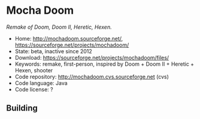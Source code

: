 # Mocha Doom

_Remake of Doom, Doom II, Heretic, Hexen._

- Home: http://mochadoom.sourceforge.net/, https://sourceforge.net/projects/mochadoom/
- State: beta, inactive since 2012
- Download: https://sourceforge.net/projects/mochadoom/files/
- Keywords: remake, first-person, inspired by Doom + Doom II + Heretic + Hexen, shooter
- Code repository: http://mochadoom.cvs.sourceforge.net (cvs)
- Code language: Java
- Code license: ?

## Building
